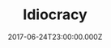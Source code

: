 ---
title: "Idiocracy"
year: 2006
date: 2017-06-24T23:00:00.000Z
permalink: /almanac/movies/2017-06-25-idiocracy/index.html
rating: 3
tmdbid: 7512
---